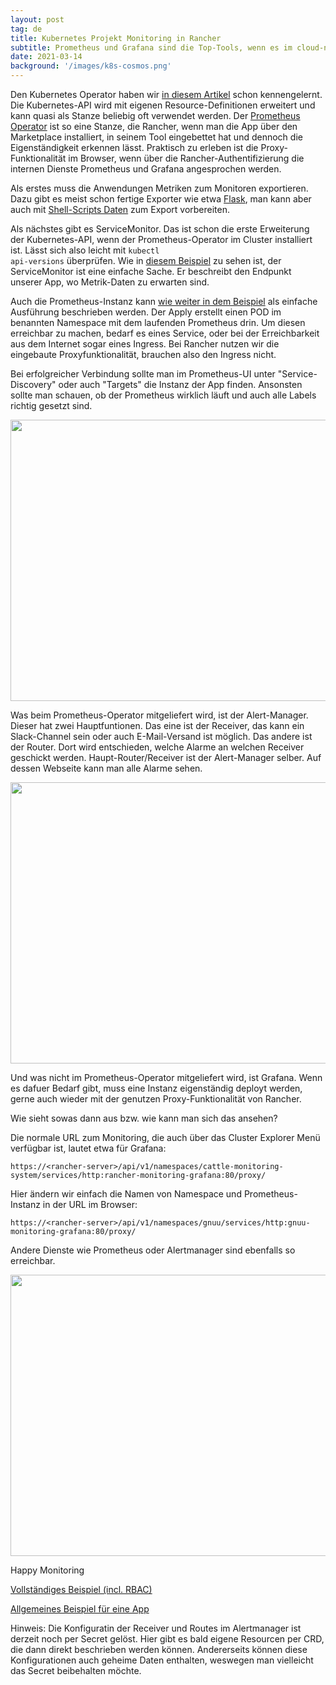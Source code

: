 ```yaml
---
layout: post
tag: de
title: Kubernetes Projekt Monitoring in Rancher
subtitle: Prometheus und Grafana sind die Top-Tools, wenn es im cloud-nativen Umfeld um Monitoring und Alarming geht. Aber so mächtig die Tools sind, so umfangreich kann auch der Konfigurationsaufwand werden. In Rancher 2.5 wurde das bislang integrierte Prometheus Monitoring komplett überarbeitet. Mit Prometheus Operator gibt es schon eine fertige Lösung für den Cluster-Owner. Der Project-Owner kann seine eigene Monitoring-Instanz erstellen und diese nach seinen Ansprüchen verwaltet.
date: 2021-03-14
background: '/images/k8s-cosmos.png'
---
```


Den Kubernetes Operator haben wir <a href="https://blog.eumelnet.de/blogs/blog8.php/schwarzer-guertel-dan-5-kubernetes-operator">in diesem Artikel</a> schon kennengelernt. Die Kubernetes-API wird mit eigenen Resource-Definitionen erweitert und kann quasi als Stanze beliebig oft verwendet werden. Der <a href="https://github.com/prometheus-operator">Prometheus Operator</a> ist so eine Stanze, die Rancher, wenn man die App über den Marketplace installiert, in seinem Tool eingebettet hat und dennoch die Eigenständigkeit erkennen lässt. Praktisch zu erleben ist die Proxy-Funktionalität im Browser, wenn über die Rancher-Authentifizierung die internen Dienste Prometheus und Grafana angesprochen werden. 

Als erstes muss die Anwendungen Metriken zum Monitoren exportieren. Dazu gibt es meist schon fertige Exporter wie etwa <a href="https://pypi.org/project/prometheus-flask-exporter/">Flask</a>, man kann aber auch mit <a href="https://github.com/prometheus-community/node-exporter-textfile-collector-scripts/blob/master/md_info_detail.sh">Shell-Scripts Daten</a> zum Export vorbereiten.

Als nächstes gibt es ServiceMonitor. Das ist schon die erste Erweiterung der Kubernetes-API, wenn der Prometheus-Operator im Cluster installiert ist. Lässt sich also leicht mit <code>kubectl api-versions</code> überprüfen. Wie in <a href="https://github.com/prometheus-operator/kube-prometheus/blob/main/examples/example-app/servicemonitor-frontend.yaml">diesem Beispiel</a> zu sehen ist, der ServiceMonitor ist eine einfache Sache. Er beschreibt den Endpunkt unserer App, wo Metrik-Daten zu erwarten sind.

Auch die Prometheus-Instanz kann <a href="https://github.com/prometheus-operator/kube-prometheus/blob/main/examples/example-app/prometheus-frontend.yaml">wie weiter in dem Beispiel</a> als einfache Ausführung beschrieben werden. Der Apply erstellt einen POD im benannten Namespace mit dem laufenden Prometheus drin. Um diesen erreichbar zu machen, bedarf es eines Service, oder bei der Erreichbarkeit aus dem Internet sogar eines Ingress. Bei Rancher nutzen wir die eingebaute Proxyfunktionalität, brauchen also den Ingress nicht.

Bei erfolgreicher Verbindung sollte man im Prometheus-UI unter "Service-Discovery" oder auch "Targets" die Instanz der App finden. Ansonsten sollte man schauen, ob der Prometheus wirklich läuft und auch alle Labels richtig gesetzt sind.

<img src="/blog/images/2021-03-14-1.png" width="900" height="450" />

Was beim Prometheus-Operator mitgeliefert wird, ist der Alert-Manager. Dieser hat zwei Hauptfuntionen. Das eine ist der Receiver, das kann ein Slack-Channel sein oder auch E-Mail-Versand ist möglich. Das andere ist der Router. Dort wird entschieden, welche Alarme an welchen Receiver geschickt werden. Haupt-Router/Receiver ist der Alert-Manager selber. Auf dessen Webseite kann man alle Alarme sehen.

<img src="/blog/images/2021-03-14-2.png" width="900" height="450" />

Und was nicht im Prometheus-Operator mitgeliefert wird, ist Grafana. Wenn es dafuer Bedarf gibt, muss eine Instanz eigenständig deployt werden, gerne auch wieder mit der genutzen Proxy-Funktionalität von Rancher.

Wie sieht sowas dann aus bzw. wie kann man sich das ansehen?

Die normale URL zum Monitoring, die auch über das Cluster Explorer Menü verfügbar ist, lautet etwa für Grafana:

`https://<rancher-server>/api/v1/namespaces/cattle-monitoring-system/services/http:rancher-monitoring-grafana:80/proxy/`

Hier ändern wir einfach die Namen von Namespace und Prometheus-Instanz in der URL im Browser:

`https://<rancher-server>/api/v1/namespaces/gnuu/services/http:gnuu-monitoring-grafana:80/proxy/` 

Andere Dienste wie Prometheus oder Alertmanager sind ebenfalls so erreichbar.

<img src="/blog/images/2021-03-14-3.png" width="900" height="450" />

Happy Monitoring

[Vollständiges Beispiel (incl. RBAC)](https://github.com/gnuu-de/k8s/tree/master/monitoring)

[Allgemeines Beispiel für eine App](https://github.com/prometheus-operator/kube-prometheus/tree/main/examples/example-app)

Hinweis: Die Konfiguratin der Receiver und Routes im Alertmanager ist derzeit noch per Secret gelöst. Hier gibt es bald eigene Resourcen per CRD, die dann direkt beschrieben werden können. Andererseits können diese Konfigurationen auch geheime Daten enthalten, weswegen man vielleicht das Secret beibehalten möchte.
